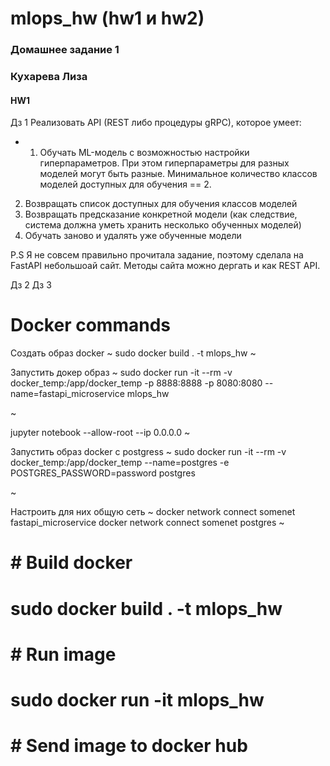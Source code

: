 # mlops_hw (hw1 и hw2)
### Домашнее задание 1
### Кухарева Лиза
#### HW1
Дз 1
Реализовать API (REST либо процедуры gRPC), которое умеет:
+ 1. Обучать ML-модель с возможностью настройки
гиперпараметров. При этом гиперпараметры для разных
моделей могут быть разные. Минимальное количество классов
моделей доступных для обучения == 2.
2. Возвращать список доступных для обучения классов моделей
3. Возвращать предсказание конкретной модели (как следствие,
система должна уметь хранить несколько обученных моделей)
4. Обучать заново и удалять уже обученные модели

P.S
Я не совсем правильно прочитала задание, поэтому сделала на FastAPI 
небольшоай сайт. Методы сайта можно дергать и как REST API. 

Дз 2
Дз 3


# Docker commands
Создать образ docker
~
sudo docker build . -t mlops_hw
~

Запустить докер образ
~
sudo docker run -it --rm -v docker_temp:/app/docker_temp -p 8888:8888 -p 8080:8080 --name=fastapi_microservice mlops_hw

~

jupyter notebook --allow-root --ip 0.0.0.0
~

Запустить образ docker c postgress
~
sudo docker run -it --rm -v docker_temp:/app/docker_temp --name=postgres -e POSTGRES_PASSWORD=password postgres

~

Настроить для них общую сеть
~
docker network connect somenet fastapi_microservice
docker network connect somenet postgres
~
# # Build docker
# sudo docker build . -t mlops_hw

# # Run image
# sudo docker run -it mlops_hw

# # Send image to docker hub